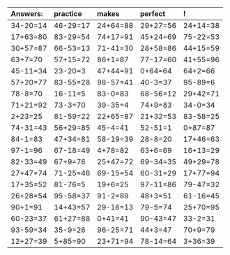 | Answers: | practice | makes | perfect | ! |
| :--- | :--- | :--- | :--- | :--- |
| 34-20=14 | 46-29=17 | 24+64=88 | 29+27=56 | 24+14=38 | 
| 17+63=80 | 83-29=54 | 74+17=91 | 45+24=69 | 75-22=53 | 
| 30+57=87 | 66-53=13 | 71-41=30 | 28+58=86 | 44+15=59 | 
| 63+7=70 | 57+15=72 | 86+1=87 | 77-17=60 | 41+55=96 | 
| 45-11=34 | 23-20=3 | 47+44=91 | 0+64=64 | 64+2=66 | 
| 57+20=77 | 83-55=28 | 98-57=41 | 40-3=37 | 95-89=6 | 
| 78-8=70 | 16-11=5 | 83-0=83 | 68-56=12 | 29+42=71 | 
| 71+21=92 | 73-3=70 | 39-35=4 | 74+9=83 | 34-0=34 | 
| 2+23=25 | 81-59=22 | 22+65=87 | 21+32=53 | 83-58=25 | 
| 74-31=43 | 56+29=85 | 45-4=41 | 52-51=1 | 0+87=87 | 
| 84-1=83 | 47+34=81 | 58-19=39 | 28-8=20 | 17+46=63 | 
| 97-1=96 | 67-18=49 | 4+78=82 | 63+6=69 | 16+13=29 | 
| 82-33=49 | 67+9=76 | 25+47=72 | 69-34=35 | 49+29=78 | 
| 27+47=74 | 71-25=46 | 69-15=54 | 60-31=29 | 17+77=94 | 
| 17+35=52 | 81-76=5 | 19+6=25 | 97-11=86 | 79-47=32 | 
| 26+28=54 | 95-58=37 | 91-2=89 | 48+3=51 | 61-16=45 | 
| 90+1=91 | 14+43=57 | 29-16=13 | 79-5=74 | 25+70=95 | 
| 60-23=37 | 61+27=88 | 0+41=41 | 90-43=47 | 33-2=31 | 
| 93-59=34 | 35-9=26 | 96-25=71 | 44+3=47 | 70+9=79 | 
| 12+27=39 | 5+85=90 | 23+71=94 | 78-14=64 | 3+36=39 | 
